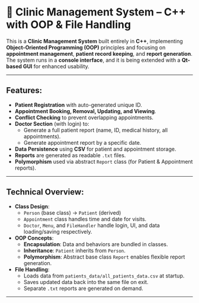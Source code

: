 # 🏥 Clinic Management System – C++ with OOP & File Handling

This is a **Clinic Management System** built entirely in **C++**, implementing **Object-Oriented Programming (OOP)** principles and focusing on **appointment management**, **patient record keeping**, and **report generation**. The system runs in a **console interface**, and it is being extended with a **Qt-based GUI** for enhanced usability.

---

##  Features:

- **Patient Registration** with auto-generated unique ID.
- **Appointment Booking, Removal, Updating, and Viewing**.
- **Conflict Checking** to prevent overlapping appointments.
- **Doctor Section** (with login) to:
  - Generate a full patient report (name, ID, medical history, all appointments).
  - Generate appointment report by a specific date.
- **Data Persistence** using **CSV** for patient and appointment storage.
- **Reports** are generated as readable `.txt` files.
- **Polymorphism** used via abstract `Report` class (for Patient & Appointment reports).

---

##  Technical Overview:

- **Class Design**:
  - `Person` (base class) → `Patient` (derived)
  - `Appointment` class handles time and date for visits.
  - `Doctor`, `Menu`, and `FileHandler` handle login, UI, and data loading/saving respectively.
- **OOP Concepts**:
  - **Encapsulation**: Data and behaviors are bundled in classes.
  - **Inheritance**: `Patient` inherits from `Person`.
  - **Polymorphism**: Abstract base class `Report` enables flexible report generation.
- **File Handling**:
  - Loads data from `patients_data/all_patients_data.csv` at startup.
  - Saves updated data back into the same file on exit.
  - Separate `.txt` reports are generated on demand.

---
